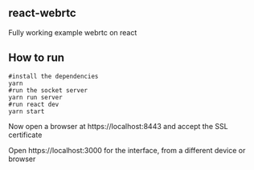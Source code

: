 ## react-webrtc

Fully working example webrtc on react

## How to run

```
#install the dependencies
yarn
#run the socket server
yarn run server
#run react dev
yarn start
```

Now open a browser at https://localhost:8443 and accept the SSL certificate

Open https://localhost:3000 for the interface, from a different device or browser
